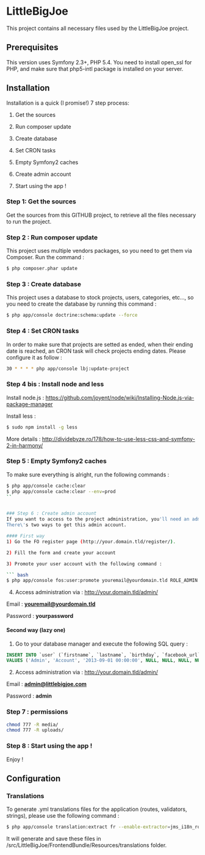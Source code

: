 LittleBigJoe
============
This project contains all necessary files used by the LittleBigJoe project.

## Prerequisites
This version uses Symfony 2.3+, PHP 5.4.
You need to install open_ssl for PHP, and make sure that php5-intl package is installed on your server.

## Installation
Installation is a quick (I promise!) 7 step process:

1) Get the sources

2) Run composer update

3) Create database

4) Set CRON tasks

5) Empty Symfony2 caches

6) Create admin account

7) Start using the app !

### Step 1: Get the sources
Get the sources from this GITHUB project, to retrieve all the files necessary to run the project.

### Step 2 : Run composer update
This project uses multiple vendors packages, so you need to get them via Composer. Run the command : 

``` bash
$ php composer.phar update
```

### Step 3 : Create database
This project uses a database to stock projects, users, categories, etc..., so you need to create the database by running this command : 

``` bash
$ php app/console doctrine:schema:update --force
```

### Step 4 :  Set CRON tasks
In order to make sure that projects are setted as ended, when their ending date is reached, an CRON task will check projects ending dates. Please configure it as follow : 

``` bash
30 * * * * php app/console lbj:update-project
````

### Step 4 bis : Install node and less

Install node.js : https://github.com/joyent/node/wiki/Installing-Node.js-via-package-manager

Install less :

``` bash
$ sudo npm install -g less
````

More details : http://dividebyze.ro/178/how-to-use-less-css-and-symfony-2-in-harmony/

### Step 5 : Empty Symfony2 caches
To make sure everything is alright, run the following commands : 

``` bash
$ php app/console cache:clear
$ php app/console cache:clear --env=prod
``


### Step 6 : Create admin account
If you want to access to the project administration, you'll need an admin account.
There\'s two ways to get this admin account.

#### First way
1) Go the FO register page (http://your.domain.tld/register/).

2) Fill the form and create your account

3) Promote your user account with the following command : 

``` bash
$ php app/console fos:user:promote youremail@yourdomain.tld ROLE_ADMIN
```

4) Access administration via : http://your.domain.tld/admin/

Email : **youremail@yourdomain.tld**

Password : **yourpassword**

#### Second way (lazy one)
1) Go to your database manager and execute the following SQL query : 

``` sql
INSERT INTO `user` (`firstname`, `lastname`, `birthday`, `facebook_url`, `twitter_url`, `google_url`, `website_url`, `city`, `country`, `default_language`, `photo`, `bio`, `ip_address`, `person_type`, `mangopay_user_id`, `mangopay_created_at`, `mangopay_updated_at`, `username`, `username_canonical`, `email`, `email_canonical`, `enabled`, `salt`, `password`, `last_login`, `locked`, `expired`, `expires_at`, `confirmation_token`, `password_requested_at`, `roles`, `credentials_expired`, `credentials_expire_at`)
VALUES ('Admin', 'Account', '2013-09-01 00:00:00', NULL, NULL, NULL, NULL, 'Paris', 'FR', 'fr', NULL, NULL, '127.0.0.1', 'NATURAL_PERSON', 0, '2013-09-01 00:00:00', '2013-09-01 00:00:00', 'admin@littlebigjoe.com', 'admin@littlebigjoe.com', 'admin@littlebigjoe.com', 'admin@littlebigjoe.com', 1, 'p99iito6r40w4csok480skko80kwwgc', 'vrCDHIUTHHOccqX4FAYneGjwn+UYonW2Wlhr3DPR8wTipwxonnM9bclkAUcjX8gdL2LtUKBW8dox7R7bS5q9/Q==', '2013-09-01 00:00:00', 0, 0, NULL, NULL, NULL, 'a:1:{i:0;s:10:"ROLE_ADMIN";}', 0, NULL);
```

2) Access administration via : http://your.domain.tld/admin/

Email : **admin@littlebigjoe.com**

Password : **admin**

### Step 7 : permissions
``` bash
chmod 777 -R media/
chmod 777 -R uploads/
```

### Step 8 : Start using the app !
Enjoy !

## Configuration

### Translations
To generate .yml translations files for the application (routes, validators, strings), please use the following command : 

``` bash
$ php app/console translation:extract fr --enable-extractor=jms_i18n_routing --bundle=LittleBigJoeFrontendBundle
```

It will generate and save these files in /src/LittleBigJoe/FrontendBundle/Resources/translations folder.
